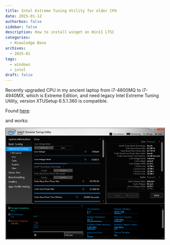 ```yaml
---
title: Intel Extreme Tuning Utility for older CPU
date: 2025-01-12
authorbox: false
sidebar: false
description: How to install winget on Win11 LTSC
categories:
  - Knowledge Base
archives:
  - 2025-01
tags:
  - windows
  - intel
draft: false
---
```

Recently upgraded CPU in my ancient laptop from i7-4800MQ to i7-4940MX, which is Extreme Edition, and need legacy Intel Extreme Tuning Utility, version XTUSetup 6.5.1.360 is compatible.
<!--more-->

Found [here](https://community.intel.com/t5/Processors/XTU-Versions/m-p/1398793): 

and works:

![image-20250112104826646](assets/image-20250112104826646.png)

